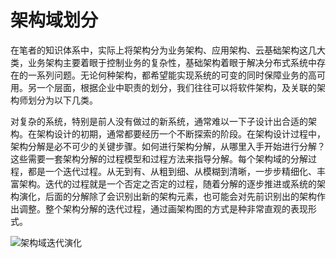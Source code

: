 # 架构域划分

在笔者的知识体系中，实际上将架构分为业务架构、应用架构、云基础架构这几大类，业务架构主要着眼于控制业务的复杂性，基础架构着眼于解决分布式系统中存在的一系列问题。无论何种架构，都希望能实现系统的可变的同时保障业务的高可用。另一个层面，根据企业中职责的划分，我们往往可以将软件架构，及关联的架构师划分为以下几类。

对复杂的系统，特别是前人没有做过的新系统，通常难以一下子设计出合适的架构。在架构设计的初期，通常都要经历一个不断探索的阶段。在架构设计过程中，架构分解是必不可少的关键步骤。如何进行架构分解，从哪里入手开始进行分解？这些需要一套架构分解的过程模型和过程方法来指导分解。每个架构域的分解过程，都是一个迭代过程。从无到有、从粗到细、从模糊到清晰，一步步精细化、丰富架构。迭代的过程就是一个否定之否定的过程，随着分解的逐步推进或系统的架构演化，后面的分解除了会识别出新的架构元素，也可能会对先前识别出的架构作出调整。整个架构分解的迭代过程，通过画架构图的方式是种非常直观的表现形式。

![架构域迭代演化](https://s2.ax1x.com/2019/09/11/nwffq1.png)
